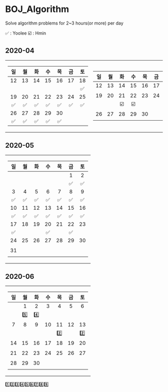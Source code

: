 # BOJ_Algorithm

Solve algorithm problems for 2~3 hours(or more) per day

✅ : Yoolee ☑️ : Hmin

## 2020-04
<table>
<tr><td>

|일|월|화|수|목|금|토|
|:-:|:-:|:-:|:-:|:-:|:-:|:-:|
|12|13|14|15|16|17|18|
| | | | | | |✅|
|19|20|21|22|23|24|25|
|✅|✅|✅|✅|✅|✅|✅|
|26|27|28|29|30|||
|✅|✅|✅|✅|✅| | |

</td><td>

|일|월|화|수|목|금|토|
|:-:|:-:|:-:|:-:|:-:|:-:|:-:|
|12|13|14|15|16|17|18|
| | | | | | | |
|19|20|21|22|23|24|25|
| | |☑️|☑️| | | |
|26|27|28|29|30|||
| | | | | | | |

</td></tr></table>

## 2020-05

<table>
<tr><td>

|일|월|화|수|목|금|토|
|:-:|:-:|:-:|:-:|:-:|:-:|:-:|
| | | | | |1|2|
| | | | | |✅|✅|
|3|4|5|6|7|8|9|
|✅|✅|✅|✅|✅|✅|✅|
|10|11|12|13|14|15|16|
|✅|✅|✅|✅|✅|✅|✅|
|17|18|19|20|21|22|23|
|✅|||✅| |✅| |
|24|25|26|27|28|29|30|
| | | | | | | |
|31|
| |
</td></tr>
</table>

## 2020-06
<table>
<tr><td>
  
|일|월|화|수|목|금|토|
|:-:|:-:|:-:|:-:|:-:|:-:|:-:|
| |1|2|3|4|5|6|
||5️⃣|4️⃣|||||
|7|8|9|10|11|12|13|
|||||2️⃣||2️⃣|
|14|15|16|17|18|19|20|
||||||||
|21|22|23|24|25|26|27|
||||||||
|28|29|30|||||
||||||||

</td></tr>
</table>
1️⃣2️⃣3️⃣4️⃣5️⃣6️⃣7️⃣8️⃣9️⃣
